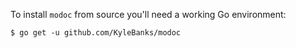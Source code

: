 To install `modoc` from source you'll need a working Go environment:

```
$ go get -u github.com/KyleBanks/modoc
```